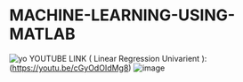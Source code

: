 # MACHINE-LEARNING-USING-MATLAB
![yo](https://user-images.githubusercontent.com/61268484/80913955-5200e580-8cd3-11ea-896a-fee3d29db541.png)
YOUTUBE LINK ( Linear Regression Univarient ): (https://youtu.be/cGyOdOIdMg8)
![image](https://user-images.githubusercontent.com/61268484/80910738-756c6600-8cbc-11ea-9b34-fa4e3cccfa47.png)




